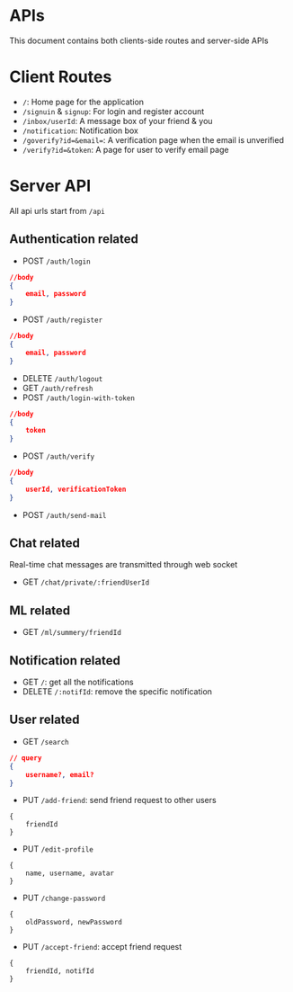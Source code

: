 # APIs
This document contains both clients-side routes and server-side APIs

# Client Routes
- `/`: Home page for the application
- `/signuin` & `signup`: For login and register account
- `/inbox/userId`: A message box of your friend & you
- `/notification`: Notification box
- `/goverify?id=&email=`: A verification page when the email is unverified
- `/verify?id=&token`: A page for user to verify email page

# Server API
All api urls start from `/api`
## Authentication related
- POST `/auth/login`
```json
//body
{
    email, password
}
```
- POST `/auth/register`
```json
//body
{
    email, password
}
```
- DELETE `/auth/logout`
- GET `/auth/refresh`
- POST `/auth/login-with-token`
```json
//body
{
    token
}
```
- POST `/auth/verify`
```json
//body
{
    userId, verificationToken
}
```
- POST `/auth/send-mail`


## Chat related
Real-time chat messages are transmitted through web socket
- GET `/chat/private/:friendUserId`

## ML related
- GET `/ml/summery/friendId`

## Notification related
- GET `/`: get all the notifications
- DELETE `/:notifId`: remove the specific notification

## User related

- GET `/search`
```json
// query
{
    username?, email?
}
```
- PUT `/add-friend`: send friend request to other users
```jsonld
{
    friendId
}
```
- PUT `/edit-profile`
```jsonld
{
    name, username, avatar
}
```
- PUT `/change-password`
```jsonld
{
    oldPassword, newPassword
}
```
- PUT `/accept-friend`: accept friend request
```jsonld
{
    friendId, notifId
}
```